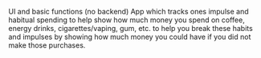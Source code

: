 UI and basic functions (no backend) App which tracks ones impulse and habitual spending to help show how much money you spend on coffee, energy drinks, cigarettes/vaping, gum, etc. to help you break these habits and impulses by showing how much money you could have if you did not make those purchases.  
